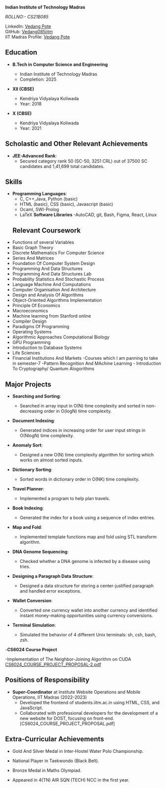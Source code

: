 **Indian Institute of Technology Madras**

*ROLLNO:- CS21B085*  


LinkedIn: [Vedang Pote](https://www.linkedin.com/in/vedang-pote-8445b722a)  
GitHub: [Vedang085iitm](https://github.com/Vedang085iitm)  
IIT Madras Profile: [Vedang Pote](http://www.cse.iitm.ac.in/profile.php?arg=Mjg4OQ==)



## Education
- **B.Tech in Computer Science and Engineering**  
  - Indian Institute of Technology Madras  
  - Completion: 2025

- **XII (CBSE)**  
  - Kendriya Vidyalaya Koliwada
  - Year: 2018

- **X (CBSE)**  
  - Kendriya Vidyalaya Koliwada
  - Year: 2021

## Scholastic and Other Relevant Achievements
- **JEE-Advanced Rank**:
  - Secured category rank 50 (SC-50, 3251 CRL) out of 37500 SC candidates and 1,41,699 total candidates.
 
## Skills
- **Programming Languages**:
  - C, C++,Java, Python (basic)
  - HTML (basic), CSS (basic), Javascript (basic)
  - Ocaml, SWI-Prolog
  - LaTeX
**Software Libraries**
 -AutoCAD, git, Bash, Figma, React, Linux
  ## Relevant Coursework
- Functions of several Variables
- Basic Graph Theory
- Discrete Mathematics For Computer Science
- Series And Matrices
- Foundation Of Computer System Design
- Programming And Data Structures
- Programming And Data Structures Lab
- Probability Statistics And Stochastic Process
- Language Machine And Computations
- Computer Organisation And Architecture
- Design and Analysis Of Algorithms
- Object-Oriented Algorithms Implementation
- Principle Of Economics
- Macroeconomics
- Machine learning from Stanford online
- Compiler Design
- Paradigms Of Programming
- Operating Systems
- Algorithmic Approaches Computational Biology
- GPU Programming
- Introduction to Database Systems
- Life Sciences
- Financial Institutions And Markets
         -Courses which I am panning to take in semester-7
              -Pattern Recognition And MAchine Learning
              - Introduction To Cryptography/ Quantum Alogorithms

## Major Projects
- **Searching and Sorting**:
  - Searched in array input in O(N) time complexity and sorted in non-decreasing order in O(logN) time complexity.

- **Document Indexing**:
  - Generated indices in increasing order for user input strings in O(NlogN) time complexity.

- **Anomaly Sort**:
  - Designed a new O(N) time complexity algorithm for sorting which works on almost sorted inputs.

- **Dictionary Sorting**:
  - Sorted words in dictionary order in O(NK) time complexity.

- **Travel Planner**:
  - Implemented a program to help plan travels.

- **Book Indexing**:
  - Generated the index for a book using a sequence of index entries.

- **Map and Fold**:
  - Implemented template functions map and fold using STL transform algorithm.

- **DNA Genome Sequencing**:
  - Checked whether a DNA genome is infected by a disease using tries.

- **Designing a Paragraph Data Structure**:
  - Designed a data structure for storing a center-justified paragraph and handled error exceptions.

- **Wallet Conversion**:
  - Converted one currency wallet into another currency and identified instant money-making opportunities using currency conversions.

- **Terminal Simulation**:
  - Simulated the behavior of 4 different Unix terminals: sh, csh, bash, zsh.

-**CS6024 Course Project**


-Implementation of The Neighbor-Joining Algorithm on CUDA  [CS6024_COURSE_PROJECT_PROPOSAL-2.pdf](https://github.com/Vedang085iitm/Resume/files/14787835/CS6024_COURSE_PROJECT_PROPOSAL-2.pdf)


## Positions of Responsibility
- **Super-Coordinator** at Institute Website Operations and Mobile Operations, IIT Madras (2022-2023)
  - Developed the frontend of students.iitm.ac.in using HTML, CSS, and JavaScript.
  - Collaborated with professional developers for the development of a new website for DOST, focusing on front-end.
[CS6024_COURSE_PROJECT_PROPOSAL.pdf]

## Extra-Curricular Achievements
- Gold And Silver Medal in Inter-Hostel Water Polo Championship.
- National Player in Taekwondo (Black Belt).
- Bronze Medal in Maths Olympiad.

- Appeared in 4(TN) AIR SQN (TECH) NCC in the first year.
